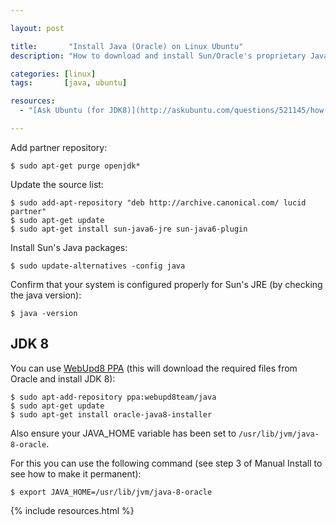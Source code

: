 ```yaml
---

layout: post

title:       "Install Java (Oracle) on Linux Ubuntu"
description: "How to download and install Sun/Oracle's proprietary Java (Java Runtime Environment or Java Development Kit) in Ubuntu Linux distribution."

categories: [linux]
tags:       [java, ubuntu]

resources:
  - "[Ask Ubuntu (for JDK8)](http://askubuntu.com/questions/521145/how-to-install-oracle-java-on-ubuntu-14-04)"

---
```



Add partner repository:

```terminal
$ sudo apt-get purge openjdk*
```

Update the source list:

```terminal
$ sudo add-apt-repository "deb http://archive.canonical.com/ lucid partner"
$ sudo apt-get update
$ sudo apt-get install sun-java6-jre sun-java6-plugin
```

Install Sun's Java packages:

```terminal
$ sudo update-alternatives -config java
```

Confirm that your system is configured properly for Sun's JRE (by checking the java version):

```terminal
$ java -version
```


## JDK 8

You can use [WebUpd8 PPA](https://launchpad.net/~webupd8team/+archive/ubuntu/java) (this will download the required files from Oracle and install JDK 8):

```terminal
$ sudo apt-add-repository ppa:webupd8team/java
$ sudo apt-get update
$ sudo apt-get install oracle-java8-installer
```

Also ensure your JAVA_HOME variable has been set to `/usr/lib/jvm/java-8-oracle`.

For this you can use the following command (see step 3 of Manual Install to see how to make it permanent):

```terminal
$ export JAVA_HOME=/usr/lib/jvm/java-8-oracle
```


{% include resources.html %}